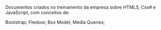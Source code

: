 Documentos criados no treinamento da empresa sobre HTML5, Css# e JavaScript, com conceitos de:

Bootstrap;
Flexbox;
Box Model;
Media Queries;

